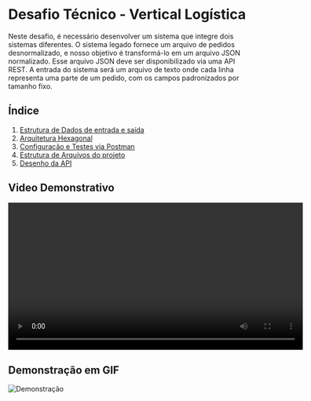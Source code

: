 # Desafio Técnico - Vertical Logística

Neste desafio, é necessário desenvolver um sistema que integre dois sistemas diferentes. O sistema legado fornece um arquivo de pedidos desnormalizado, e nosso objetivo é transformá-lo em um arquivo JSON normalizado. Esse arquivo JSON deve ser disponibilizado via uma API REST. A entrada do sistema será um arquivo de texto onde cada linha representa uma parte de um pedido, com os campos padronizados por tamanho fixo.

## Índice

1. [Estrutura de Dados de entrada e saída](docs/estrutura_de_dados.md)
2. [Arquitetura Hexagonal](docs/arquitetura_hexagona.md)
3. [Configuração e Testes via Postman](docs/configuracao.md)
4. [Estrutura de Arquivos do projeto](docs/estrutura_de_arquivos.md)
5. [Desenho da API](docs/desenho_API.md)

## Video Demonstrativo

<video width="600" controls>
  <source src="docs/demo.mp4" type="video/mp4">
  Seu navegador não suporta o elemento de vídeo.
</video>

## Demonstração em GIF

![Demonstração](docs/demo.gif)

